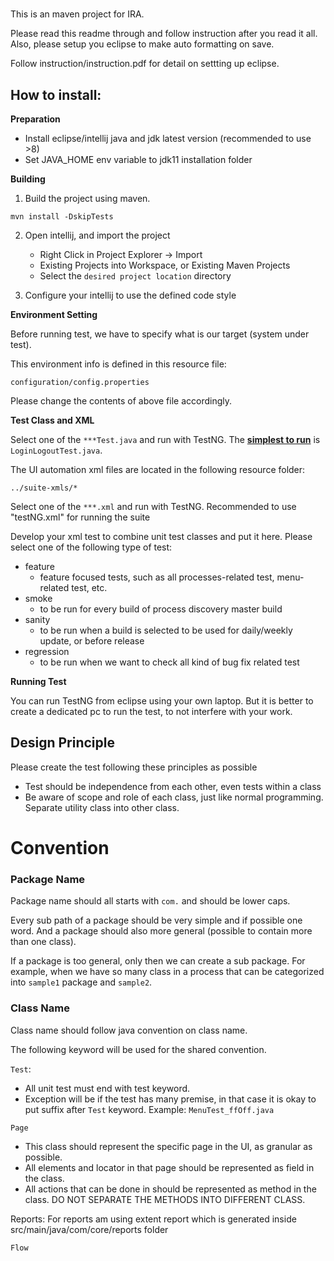 
# 

This is an maven project for IRA.

Please read this readme through and follow instruction after you read it all.
Also, please setup you eclipse to make auto formatting on save.

Follow instruction/instruction.pdf for detail on settting up eclipse.

## How to install:

**Preparation**

- Install eclipse/intellij java and jdk latest version (recommended to use >8) 
- Set JAVA_HOME env variable to jdk11 installation folder




**Building**

1. Build the project using maven.

```
mvn install -DskipTests 
```

2. Open intellij, and import the project
   - Right Click in Project Explorer -> Import
   - Existing Projects into Workspace, or Existing Maven Projects
   - Select the `desired project location` directory 

3. Configure your intellij to use the defined code style
   


**Environment Setting**

Before running test, we have to specify what is our target (system under test).

This environment info is defined in this resource file:

```
configuration/config.properties

```

Please change the contents of above file accordingly.





**Test Class and XML**



Select one of the `***Test.java` and run with TestNG. The <u>**simplest to run**</u> is `LoginLogoutTest.java`.



The UI automation xml files are located in the following resource folder:

```
../suite-xmls/*
```

Select one of the `***.xml` and run with TestNG. 
Recommended to use "testNG.xml" for running the suite



Develop your xml test to combine unit test classes and put it here. Please select one of the following type of test:

- feature
  - feature focused tests, such as all processes-related test, menu-related test, etc.
- smoke
  - to be run for every build of process discovery master build
- sanity
  - to be run when a build is selected to be used for daily/weekly update, or before release
- regression
  - to be run when we want to check all kind of bug fix related test



**Running Test**

You can run TestNG from eclipse using your own laptop. But it is better to create a dedicated pc to run the test, to not interfere with your work.



## Design Principle
Please create the test following these principles as possible
- Test should be independence from each other, even tests within a class
- Be aware of scope and role of each class, just like normal programming. Separate utility class into other class.





# Convention

### Package Name
Package name should all starts with `com.` and should be lower caps.

Every sub path of a package should be very simple and if possible one word. And a package should also more general (possible to contain more than one class).


If a package is too general, only then we can create a sub package. For example, when we have so many class in a process that can be categorized into `sample1` package and `sample2`. 


### Class Name

Class name should follow java convention on class name. 

The following keyword will be used for the shared convention.

`Test`: 

- All unit test must end with test keyword. 
- Exception will be if the test has many premise, in that case it is okay to put suffix after `Test` keyword. Example: `MenuTest_ffOff.java`

`Page`


- This class should represent the specific page in the UI, as granular as possible. 
- All elements and locator in that page should be represented as field in the class.
- All actions that can be done in should be represented as method in the class. 
  DO NOT SEPARATE THE METHODS INTO DIFFERENT CLASS.

Reports:
For reports am using extent report which is generated inside src/main/java/com/core/reports  folder



`Flow`

